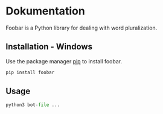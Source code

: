 # Dokumentation

Foobar is a Python library for dealing with word pluralization.

## Installation - Windows

Use the package manager [pip](https://pip.pypa.io/en/stable/) to install foobar.

```bash
pip install foobar
```

## Usage

```python
python3 bot-file ...
```
